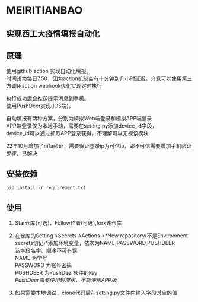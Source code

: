 # MEIRITIANBAO

## 实现西工大疫情填报自动化

## 原理

使用github action 实现自动化填报。  
时间设为每日7.50，因为action机制会有十分钟到几小时延迟。介意可以使用第三方调用action webhook优化实现定时执行

执行成功后会推送提示消息到手机。  
使用PushDeer实现(IOS端)，

自动填报有两种方案，分别为模拟Web端登录和模拟APP端登录  
APP端登录仅为本地手动，需要在setting.py添加device_id字段，  
device_id可以通过抓取APP登录获得，不理解可以无视该模块

22年10月增加了mfa验证，需要保证登录ip为可信ip，即不可信需要增加手机验证步骤。已解决

## 安装依赖

```shell
pip install -r requirement.txt
```

## 使用

1. Star仓库(可选)，Follow作者(可选),fork该仓库

2. 在仓库的Setting->Secrets->Actions->*New repository(不是Environment secrets切记)*添加环境变量，依次为NAME,PASSWORD,PUSHDEER  
该字段名字、顺序不可有误  
NAME     为学号  
PASSWORD 为账号密码  
PUSHDEER 为PushDeer软件的key  
*PushDeer需要使用轻应用，不能使用APP版*

3. 如果需要本地调试，clone代码后在setting.py文件内输入字段对应的值
